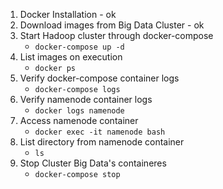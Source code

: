 1. Docker Installation - ok 
2. Download images from Big Data Cluster - ok 
3. Start Hadoop cluster through docker-compose
    - `docker-compose up -d` 
4. List images on execution 
    - `docker ps` 
5. Verify docker-compose container logs
    - `docker-compose logs`
6. Verify namenode container logs
    - `docker logs namenode`
7. Access namenode container
    - `docker exec -it namenode bash`
8. List directory from namenode container
   - `ls` 
9. Stop Cluster Big Data's containeres
   - `docker-compose stop`